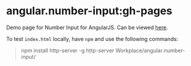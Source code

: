 # angular.number-input:gh-pages
Demo page for Number Input for AngularJS. Can be viewed [here].

To test `index.html` locally, have `npm` and use the following commands:
> npm install http-server -g
> http-server Workplace/angular.number-input/

[here]: http://cohenadair.github.io/angular.number-input
